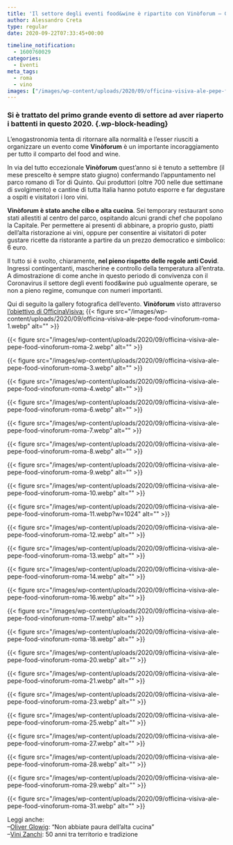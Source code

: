 ```yaml
---
title: 'Il settore degli eventi food&wine è ripartito con Vinòforum – Gallery'
author: Alessandro Creta
type: regular
date: 2020-09-22T07:33:45+00:00

timeline_notification:
  - 1600760029
categories:
  - Eventi
meta_tags:
  - roma
  - vino
images: ["/images/wp-content/uploads/2020/09/officina-visiva-ale-pepe-food-vinoforum-roma-11.webp"]
---
```

### Si è trattato del primo grande evento di settore ad aver riaperto i battenti in questo 2020. {.wp-block-heading}

L&#8217;enogastronomia tenta di ritornare alla normalità e l&#8217;esser riusciti a organizzare un evento come **Vinòforum** è un importante incoraggiamento per tutto il comparto del food and wine.

In via del tutto eccezionale **Vinòforum** quest&#8217;anno si è tenuto a settembre (il mese prescelto è sempre stato giugno) confermando l&#8217;appuntamento nel parco romano di Tor di Quinto. Qui produttori (oltre 700 nelle due settimane di svolgimento) e cantine di tutta Italia hanno potuto esporre e far degustare a ospiti e visitatori i loro vini. 

**Vinòforum è stato anche cibo e alta cucina**. Sei temporary restaurant sono stati allestiti al centro del parco, ospitando alcuni grandi chef che popolano la Capitale. Per permettere ai presenti di abbinare, a proprio gusto, piatti dell&#8217;alta ristorazione ai vini, oppure per consentire ai visitatori di poter gustare ricette da ristorante a partire da un prezzo democratico e simbolico: 6 euro.

Il tutto si è svolto, chiaramente, **nel pieno rispetto delle regole anti Covid**. Ingressi contingentanti, mascherine e controllo della temperatura all&#8217;entrata. A dimostrazione di come anche in questo periodo di convivenza con il Coronavirus il settore degli eventi food&wine può ugualmente operare, se non a pieno regime, comunque con numeri importanti.

Qui di seguito la gallery fotografica dell&#8217;evento. **Vinòforum** visto attraverso <a rel="noreferrer noopener" href="https://www.officinavisiva.it/" target="_blank">l&#8217;obiettivo di OfficinaVisiva:</a>
{{< figure src="/images/wp-content/uploads/2020/09/officina-visiva-ale-pepe-food-vinoforum-roma-1.webp" alt="" >}}


{{< figure src="/images/wp-content/uploads/2020/09/officina-visiva-ale-pepe-food-vinoforum-roma-2.webp" alt="" >}}


{{< figure src="/images/wp-content/uploads/2020/09/officina-visiva-ale-pepe-food-vinoforum-roma-3.webp" alt="" >}}


{{< figure src="/images/wp-content/uploads/2020/09/officina-visiva-ale-pepe-food-vinoforum-roma-4.webp" alt="" >}}


{{< figure src="/images/wp-content/uploads/2020/09/officina-visiva-ale-pepe-food-vinoforum-roma-6.webp" alt="" >}}


{{< figure src="/images/wp-content/uploads/2020/09/officina-visiva-ale-pepe-food-vinoforum-roma-7.webp" alt="" >}}


{{< figure src="/images/wp-content/uploads/2020/09/officina-visiva-ale-pepe-food-vinoforum-roma-8.webp" alt="" >}}


{{< figure src="/images/wp-content/uploads/2020/09/officina-visiva-ale-pepe-food-vinoforum-roma-9.webp" alt="" >}}


{{< figure src="/images/wp-content/uploads/2020/09/officina-visiva-ale-pepe-food-vinoforum-roma-10.webp" alt="" >}}


{{< figure src="/images/wp-content/uploads/2020/09/officina-visiva-ale-pepe-food-vinoforum-roma-11.webp?w=1024" alt="" >}}


{{< figure src="/images/wp-content/uploads/2020/09/officina-visiva-ale-pepe-food-vinoforum-roma-12.webp" alt="" >}}


{{< figure src="/images/wp-content/uploads/2020/09/officina-visiva-ale-pepe-food-vinoforum-roma-13.webp" alt="" >}}


{{< figure src="/images/wp-content/uploads/2020/09/officina-visiva-ale-pepe-food-vinoforum-roma-14.webp" alt="" >}}


{{< figure src="/images/wp-content/uploads/2020/09/officina-visiva-ale-pepe-food-vinoforum-roma-16.webp" alt="" >}}


{{< figure src="/images/wp-content/uploads/2020/09/officina-visiva-ale-pepe-food-vinoforum-roma-17.webp" alt="" >}}


{{< figure src="/images/wp-content/uploads/2020/09/officina-visiva-ale-pepe-food-vinoforum-roma-18.webp" alt="" >}}


{{< figure src="/images/wp-content/uploads/2020/09/officina-visiva-ale-pepe-food-vinoforum-roma-20.webp" alt="" >}}


{{< figure src="/images/wp-content/uploads/2020/09/officina-visiva-ale-pepe-food-vinoforum-roma-21.webp" alt="" >}}


{{< figure src="/images/wp-content/uploads/2020/09/officina-visiva-ale-pepe-food-vinoforum-roma-23.webp" alt="" >}}


{{< figure src="/images/wp-content/uploads/2020/09/officina-visiva-ale-pepe-food-vinoforum-roma-25.webp" alt="" >}}


{{< figure src="/images/wp-content/uploads/2020/09/officina-visiva-ale-pepe-food-vinoforum-roma-27.webp" alt="" >}}


{{< figure src="/images/wp-content/uploads/2020/09/officina-visiva-ale-pepe-food-vinoforum-roma-28.webp" alt="" >}}


{{< figure src="/images/wp-content/uploads/2020/09/officina-visiva-ale-pepe-food-vinoforum-roma-29.webp" alt="" >}}


{{< figure src="/images/wp-content/uploads/2020/09/officina-visiva-ale-pepe-food-vinoforum-roma-31.webp" alt="" >}}
 

Leggi anche:  
&#8211;<a rel="noreferrer noopener" href="https://aleepepe.com/2020/08/10/intervista-oliver-glowig-barrique/" target="_blank">Oliver Glowig</a>: &#8220;Non abbiate paura dell&#8217;alta cucina&#8221;  
&#8211;<a href="https://aleepepe.com/2020/01/12/vini-zanchi/" target="_blank" rel="noreferrer noopener">Vini Zanchi</a>: 50 anni tra territorio e tradizione